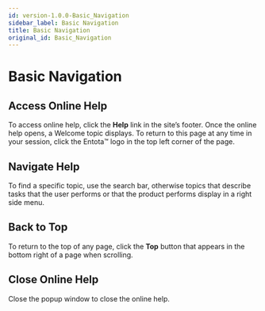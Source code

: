 ```yaml
---
id: version-1.0.0-Basic_Navigation
sidebar_label: Basic Navigation
title: Basic Navigation
original_id: Basic_Navigation
---
```


# Basic Navigation

## Access Online Help

To access online help, click the **Help** link in the site’s footer.
Once the online help opens, a Welcome topic displays. To return to this
page at any time in your session, click the Entota™ logo in the top left
corner of the page.

## Navigate Help

To find a specific topic, use the search bar, otherwise topics that
describe tasks that the user performs or that the product performs
display in a right side menu.

## Back to Top

To return to the top of any page, click the **Top** button that appears
in the bottom right of a page when scrolling.

## Close Online Help

Close the popup window to close the online help.
